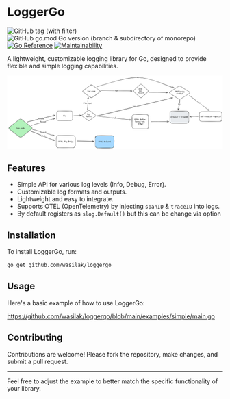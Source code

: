 # LoggerGo

![GitHub tag (with filter)](https://img.shields.io/github/v/tag/wasilak/loggergo) ![GitHub go.mod Go version (branch & subdirectory of monorepo)](https://img.shields.io/github/go-mod/go-version/wasilak/loggergo/main) [![Go Reference](https://pkg.go.dev/badge/github.com/wasilak/loggergo.svg)](https://pkg.go.dev/github.com/wasilak/loggergo) [![Maintainability](https://api.codeclimate.com/v1/badges/87dcca9e40f33cf221af/maintainability)](https://codeclimate.com/github/wasilak/loggergo/maintainability)

A lightweight, customizable logging library for Go, designed to provide flexible and simple logging capabilities.

![diagram](diagram.png)

## Features

- Simple API for various log levels (Info, Debug, Error).
- Customizable log formats and outputs.
- Lightweight and easy to integrate.
- Supports OTEL (OpenTelemetry) by injecting `spanID` & `traceID` into logs.
- By default registers as `slog.Default()` but this can be change via option

## Installation

To install LoggerGo, run:

```bash
go get github.com/wasilak/loggergo
```

## Usage

Here's a basic example of how to use LoggerGo:

https://github.com/wasilak/loggergo/blob/main/examples/simple/main.go

## Contributing

Contributions are welcome! Please fork the repository, make changes, and submit a pull request.

---

Feel free to adjust the example to better match the specific functionality of your library.
